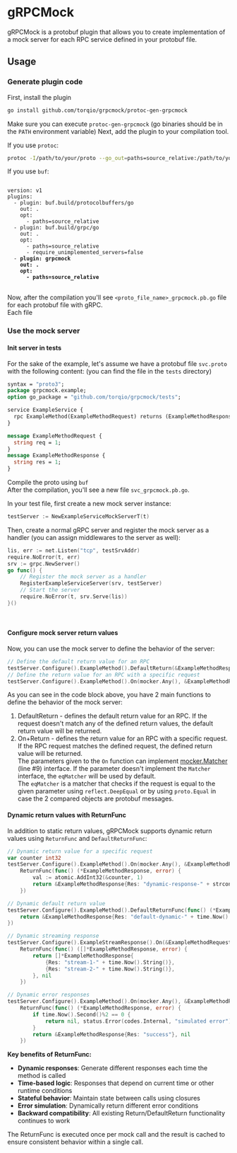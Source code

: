 # gRPCMock

gRPCMock is a protobuf plugin that allows you to create implementation
of a mock server for each RPC service defined in your protobuf file.

## Usage
### Generate plugin code
First, install the plugin

```bash
go install github.com/torqio/grpcmock/protoc-gen-grpcmock
```
Make sure you can execute `protoc-gen-grpcmock` (go binaries should be in the `PATH` environment variable)
Next, add the plugin to your compilation tool.

If you use `protoc`:
```bash
protoc -I/path/to/your/proto --go_out=paths=source_relative:/path/to/your/proto --go-grpc_out=paths=source_relative,require_unimplemented_servers=false:/path/to/your/proto --grpcmock_out=paths=source_relative:/path/to/your/proto /path/to/your/proto/test.proto 
```

If you use `buf`:
<pre>
<code class="yaml">
version: v1
plugins:
  - plugin: buf.build/protocolbuffers/go
    out: .
    opt:
      - paths=source_relative
  - plugin: buf.build/grpc/go
    out: .
    opt:
      - paths=source_relative
      - require_unimplemented_servers=false
  - <b>plugin: grpcmock
    out: .
    opt:
      - paths=source_relative</b>
</code>
</pre>

Now, after the compilation you'll see `<proto_file_name>_grpcmock.pb.go` file for each protobuf file with gRPC.<br/>
Each file

### Use the mock server
#### Init server in tests
For the sake of the example, let's assume we have a protobuf file `svc.proto` with the following content:
(you can find the file in the `tests` directory)
```proto
syntax = "proto3";
package grpcmock.example;
option go_package = "github.com/torqio/grpcmock/tests";

service ExampleService {
  rpc ExampleMethod(ExampleMethodRequest) returns (ExampleMethodResponse);
}

message ExampleMethodRequest {
  string req = 1;
}
message ExampleMethodResponse {
  string res = 1;
}
```
Compile the proto using `buf` <br/>
After the compilation, you'll see a new file `svc_grpcmock.pb.go`.

In your test file, first create a new mock server instance:
```go
testServer := NewExampleServiceMockServerT(t)
```
Then, create a normal gRPC server and register the mock server as a handler (you can assign
middlewares to the server as well):
```go
lis, err := net.Listen("tcp", testSrvAddr)
require.NoError(t, err)
srv := grpc.NewServer()
go func() {
	// Register the mock server as a handler
    RegisterExampleServiceServer(srv, testServer) 
    // Start the server
    require.NoError(t, srv.Serve(lis))
}()
```
<br/>

#### Configure mock server return values
Now, you can use the mock server to define the behavior of the server:
```go
// Define the default return value for an RPC
testServer.Configure().ExampleMethod().DefaultReturn(&ExampleMethodResponse{Res: "default-response"}, nil)
// Define the return value for an RPC with a specific request
testServer.Configure().ExampleMethod().On(mocker.Any(), &ExampleMethodRequest{Req: "some-request-that-should-be-matched"}).Return(&ExampleMethodResponse{Res: "response-that-will-be-returned-if-request-matched"}, nil)
```

As you can see in the code block above, you have 2 main functions to define the behavior of the mock server:
1. DefaultReturn - defines the default return value for an RPC. If the request doesn't match any of the defined
   return values, the default return value will be returned.
2. On+Return - defines the return value for an RPC with a specific request. If the RPC request matches the defined request,
   the defined return value will be returned.<br/>The parameters given to the `On` function can implement [mocker.Matcher](pkg/mocker/mocker.go) (line #9) interface.
   If the parameter doesn't implement the `Matcher` interface, the `eqMatcher` will be used by default.<br/>
   The `eqMatcher` is a matcher that checks if the request is equal to the given parameter using `reflect.DeepEqual` or by using `proto.Equal` in case the 2 compared objects are protobuf messages.

#### Dynamic return values with ReturnFunc
In addition to static return values, gRPCMock supports dynamic return values using `ReturnFunc` and `DefaultReturnFunc`:

```go
// Dynamic return value for a specific request
var counter int32
testServer.Configure().ExampleMethod().On(mocker.Any(), &ExampleMethodRequest{Req: "dynamic"}).
    ReturnFunc(func() (*ExampleMethodResponse, error) {
        val := atomic.AddInt32(&counter, 1)
        return &ExampleMethodResponse{Res: "dynamic-response-" + strconv.Itoa(int(val))}, nil
    })

// Dynamic default return value
testServer.Configure().ExampleMethod().DefaultReturnFunc(func() (*ExampleMethodResponse, error) {
    return &ExampleMethodResponse{Res: "default-dynamic-" + time.Now().String()}, nil
})

// Dynamic streaming response
testServer.Configure().ExampleStreamResponse().On(&ExampleMethodRequest{Req: "stream-dynamic"}, mocker.Any()).
    ReturnFunc(func() ([]*ExampleMethodResponse, error) {
        return []*ExampleMethodResponse{
            {Res: "stream-1-" + time.Now().String()},
            {Res: "stream-2-" + time.Now().String()},
        }, nil
    })

// Dynamic error responses
testServer.Configure().ExampleMethod().On(mocker.Any(), &ExampleMethodRequest{Req: "error"}).
    ReturnFunc(func() (*ExampleMethodResponse, error) {
        if time.Now().Second()%2 == 0 {
            return nil, status.Error(codes.Internal, "simulated error")
        }
        return &ExampleMethodResponse{Res: "success"}, nil
    })
```

**Key benefits of ReturnFunc:**
- **Dynamic responses**: Generate different responses each time the method is called
- **Time-based logic**: Responses that depend on current time or other runtime conditions
- **Stateful behavior**: Maintain state between calls using closures
- **Error simulation**: Dynamically return different error conditions
- **Backward compatibility**: All existing Return/DefaultReturn functionality continues to work

The ReturnFunc is executed once per mock call and the result is cached to ensure consistent behavior within a single call.
